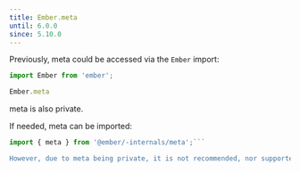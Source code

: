 ```yaml
---
title: Ember.meta
until: 6.0.0
since: 5.10.0
---
```



Previously, meta could be accessed via the `Ember` import:
```js
import Ember from 'ember';

Ember.meta

```
meta is also private.

 If needed, meta can be imported:
```js
import { meta } from '@ember/-internals/meta';```

However, due to meta being private, it is not recommended, nor supported.
